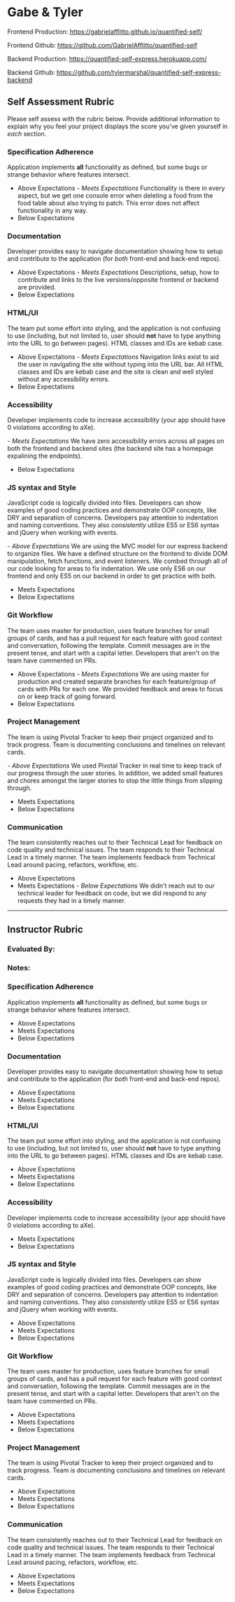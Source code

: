 # Gabe & Tyler

Frontend Production: https://gabrielafflitto.github.io/quantified-self/

Frontend Github: https://github.com/GabrielAfflitto/quantified-self

Backend Production: https://quantified-self-express.herokuapp.com/

Backend Github: https://github.com/tylermarshal/quantified-self-express-backend

## Self Assessment Rubric

Please self assess with the rubric below. Provide additional information to explain why you feel your project displays the score you've given yourself in _each_ section.

### Specification Adherence

Application implements **all** functionality as defined, but some bugs or strange behavior where features intersect.

- Above Expectations
*- Meets Expectations* 
Functionality is there in every aspect, but we get one console error when deleting a food from the food table about also trying to patch. This error does not affect functionality in any way.
- Below Expectations

### Documentation

Developer provides easy to navigate documentation showing how to setup and contribute to the application (for _both_ front-end and back-end repos).

- Above Expectations
*- Meets Expectations*
Descriptions, setup, how to contribute and links to the live versions/opposite frontend or backend are provided.
- Below Expectations

### HTML/UI

The team put some effort into styling, and the application is not confusing to use (including, but not limited to, user should **not** have to type anything into the URL to go between pages). HTML classes and IDs are kebab case.

- Above Expectations
*- Meets Expectations*
Navigation links exist to aid the user in navigating the site without typing into the URL bar. All HTML classes and IDs are kebab case and the site is clean and well styled without any accessibility errors.
- Below Expectations

### Accessibility

Developer implements code to increase accessibility (your app should have 0 violations according to aXe).

*- Meets Expectations*
We have zero accessibility errors across all pages on both the frontend and backend sites (the backend site has a homepage expalining the endpoints).
- Below Expectations

### JS syntax and Style

JavaScript code is logically divided into files. Developers can show examples of good coding practices and demonstrate OOP concepts, like DRY and separation of concerns. Developers pay attention to indentation and naming conventions. They also _consistently_ utilize ES5 or ES6 syntax and jQuery when working with events.

*- Above Expectations*
We are using the MVC model for our express backend to organize files. We have a defined structure on the frontend to divide DOM manipulation, fetch functions, and event listeners. We combed through all of our code looking for areas to fix indentation. We use only ES6 on our frontend and only ES5 on our backend in order to get practice with both.
- Meets Expectations
- Below Expectations

### Git Workflow

The team uses master for production, uses feature branches for small groups of cards, and has a pull request for each feature with good context and conversation, following the template. Commit messages are in the present tense, and start with a capital letter. Developers that aren't on the team have commented on PRs.

- Above Expectations
*- Meets Expectations*
We are using master for production and created separate branches for each feature/group of cards with PRs for each one. We provided feedback and areas to focus on or keep track of going forward.
- Below Expectations

### Project Management

The team is using Pivotal Tracker to keep their project organized and to track progress. Team is documenting conclusions and timelines on relevant cards.

*- Above Expectations*
We used Pivotal Tracker in real time to keep track of our progress through the user stories. In addition, we added small features and chores amongst the larger stories to stop the little things from slipping through.
- Meets Expectations
- Below Expectations

### Communication

The team consistently reaches out to their Technical Lead for feedback on code quality and technical issues. The team responds to their Technical Lead in a timely manner. The team implements feedback from Technical Lead around pacing, refactors, workflow, etc.

- Above Expectations
- Meets Expectations
*- Below Expectations*
We didn't reach out to our technical leader for feedback on code, but we did respond to any requests they had in a timely manner.

-----------

## Instructor Rubric

### Evaluated By:

### Notes:

### Specification Adherence

Application implements **all** functionality as defined, but some bugs or strange behavior where features intersect.

- Above Expectations
- Meets Expectations
- Below Expectations

### Documentation

Developer provides easy to navigate documentation showing how to setup and contribute to the application (for _both_ front-end and back-end repos).

- Above Expectations
- Meets Expectations
- Below Expectations

### HTML/UI

The team put some effort into styling, and the application is not confusing to use (including, but not limited to, user should **not** have to type anything into the URL to go between pages). HTML classes and IDs are kebab case.

- Above Expectations
- Meets Expectations
- Below Expectations

### Accessibility

Developer implements code to increase accessibility (your app should have 0 violations according to aXe).

- Meets Expectations
- Below Expectations

### JS syntax and Style

JavaScript code is logically divided into files. Developers can show examples of good coding practices and demonstrate OOP concepts, like DRY and separation of concerns. Developers pay attention to indentation and naming conventions. They also _consistently_ utilize ES5 or ES6 syntax and jQuery when working with events.

- Above Expectations
- Meets Expectations
- Below Expectations

### Git Workflow

The team uses master for production, uses feature branches for small groups of cards, and has a pull request for each feature with good context and conversation, following the template. Commit messages are in the present tense, and start with a capital letter. Developers that aren't on the team have commented on PRs.

- Above Expectations
- Meets Expectations
- Below Expectations

### Project Management

The team is using Pivotal Tracker to keep their project organized and to track progress. Team is documenting conclusions and timelines on relevant cards.

- Above Expectations
- Meets Expectations
- Below Expectations

### Communication

The team consistently reaches out to their Technical Lead for feedback on code quality and technical issues. The team responds to their Technical Lead in a timely manner. The team implements feedback from Technical Lead around pacing, refactors, workflow, etc.

- Above Expectations
- Meets Expectations
- Below Expectations

